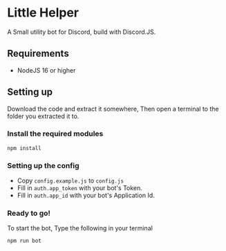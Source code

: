 # Little Helper
A Small utility bot for Discord, build with Discord.JS.

## Requirements
- NodeJS 16 or higher

## Setting up
Download the code and extract it somewhere, Then open a terminal to the folder you extracted it to.
### Install the required modules
```shell
npm install
```

### Setting up the config
- Copy `config.example.js` to `config.js`
- Fill in `auth.app_token` with your bot's Token.
- Fill in `auth.app_id` with your bot's Application Id.

### Ready to go!
To start the bot, Type the following in your terminal
```shell
npm run bot
```